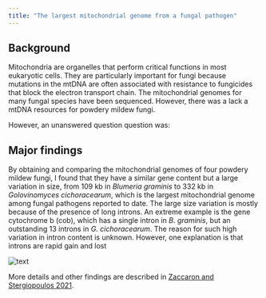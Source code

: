 ```yaml
---
title: "The largest mitochondrial genome from a fungal pathogen"
---
```



## Background
Mitochondria are organelles that perform critical functions in most eukaryotic cells. They are particularly important for fungi because mutations in the mtDNA are often associated with resistance to fungicides that block the electron transport chain. The mitochondrial genomes for many fungal species have been sequenced. However, there was a lack a mtDNA resources for powdery mildew fungi.

However, an unanswered question question was:



## Major findings
By obtaining and comparing the mitochondrial genomes of four powdery mildew fungi, I found that they have a similar gene content but a large variation in size, from 109 kb in *Blumeria graminis* to 332 kb in *Golovinomyces cichoracearum*, which is the largest mitochondrial genome among fungal pathogens reported to date. The large size variation is mostly because of the presence of long introns. An extreme example is the gene cytochrome b (cob), which has a single intron in *B. graminis*, but an outstanding 13 introns in *G. cichoracearum*. The reason for such high variation in intron content is unknown. However, one explanation is that introns are rapid gain and lost

![text](https://alexzaccaron.github.io/images/circos_PMs_v2.png "Gcicoracearum")



More details and other findings are described in [Zaccaron and Stergiopoulos 2021](https://www.microbiologyresearch.org/content/journal/mgen/10.1099/mgen.0.000720).